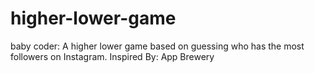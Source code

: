 # higher-lower-game
baby coder: A higher lower game based on guessing who has the most followers on Instagram. Inspired By: App Brewery
